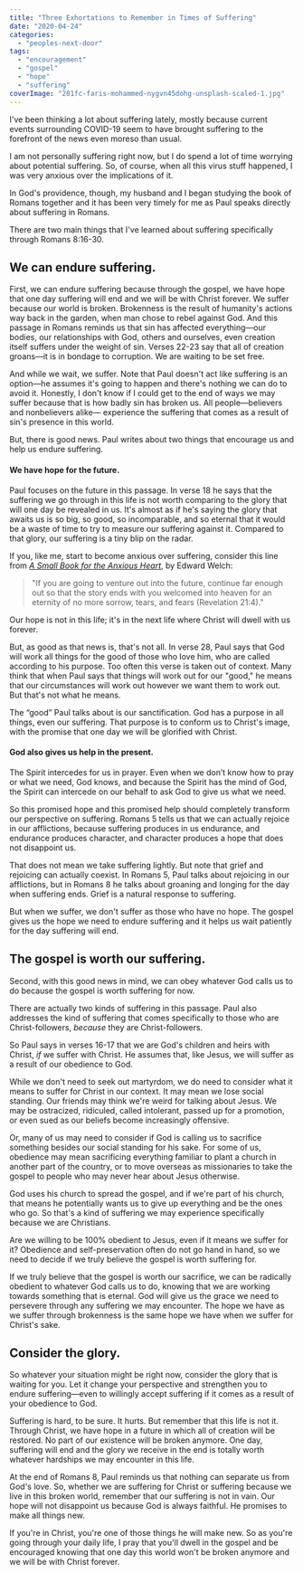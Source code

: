```yaml
---
title: "Three Exhortations to Remember in Times of Suffering"
date: "2020-04-24"
categories: 
  - "peoples-next-door"
tags: 
  - "encouragement"
  - "gospel"
  - "hope"
  - "suffering"
coverImage: "201fc-faris-mohammed-nygvn45dohg-unsplash-scaled-1.jpg"
---
```


I've been thinking a lot about suffering lately, mostly because current events surrounding COVID-19 seem to have brought suffering to the forefront of the news even moreso than usual.

I am not personally suffering right now, but I do spend a lot of time worrying about potential suffering. So, of course, when all this virus stuff happened, I was very anxious over the implications of it.

In God's providence, though, my husband and I began studying the book of Romans together and it has been very timely for me as Paul speaks directly about suffering in Romans. 

There are two main things that I've learned about suffering specifically through Romans 8:16-30.

## **We can endure suffering.**

First, we can endure suffering because through the gospel, we have hope that one day suffering will end and we will be with Christ forever. We suffer because our world is broken. Brokenness is the result of humanity's actions way back in the garden, when man chose to rebel against God. And this passage in Romans reminds us that sin has affected everything—our bodies, our relationships with God, others and ourselves, even creation itself suffers under the weight of sin. Verses 22-23 say that all of creation groans—it is in bondage to corruption. We are waiting to be set free.

And while we wait, we suffer. Note that Paul doesn't act like suffering is an option—he assumes it's going to happen and there's nothing we can do to avoid it. Honestly, I don't know if I could get to the end of ways we may suffer because that is how badly sin has broken us. All people—believers and nonbelievers alike— experience the suffering that comes as a result of sin's presence in this world.

But, there is good news. Paul writes about two things that encourage us and help us endure suffering.

#### **We have hope for the future.**

Paul focuses on the future in this passage. In verse 18 he says that the suffering we go through in this life is not worth comparing to the glory that will one day be revealed in us. It's almost as if he's saying the glory that awaits us is so big, so good, so incomparable, and so eternal that it would be a waste of time to try to measure our suffering against it. Compared to that glory, our suffering is a tiny blip on the radar.

If you, like me, start to become anxious over suffering, consider this line from _[A Small Book for the Anxious Heart](https://amzn.to/2S23nIq)_, by Edward Welch:

> "If you are going to venture out into the future, continue far enough out so that the story ends with you welcomed into heaven for an eternity of no more sorrow, tears, and fears (Revelation 21:4)."

Our hope is not in this life; it's in the next life where Christ will dwell with us forever.

But, as good as that news is, that's not all. In verse 28, Paul says that God will work all things for the good of those who love him, who are called according to his purpose. Too often this verse is taken out of context. Many think that when Paul says that things will work out for our "good," he means that our circumstances will work out however we want them to work out. But that's not what he means.

The “good” Paul talks about is our sanctification. God has a purpose in all things, even our suffering. That purpose is to conform us to Christ's image, with the promise that one day we will be glorified with Christ.

#### **God also gives us help in the present.**

The Spirit intercedes for us in prayer. Even when we don’t know how to pray or what we need, God knows, and because the Spirit has the mind of God, the Spirit can intercede on our behalf to ask God to give us what we need.

So this promised hope and this promised help should completely transform our perspective on suffering. Romans 5 tells us that we can actually rejoice in our afflictions, because suffering produces in us endurance, and endurance produces character, and character produces a hope that does not disappoint us.

That does not mean we take suffering lightly. But note that grief and rejoicing can actually coexist. In Romans 5, Paul talks about rejoicing in our afflictions, but in Romans 8 he talks about groaning and longing for the day when suffering ends. Grief is a natural response to suffering.

But when we suffer, we don't suffer as those who have no hope. The gospel gives us the hope we need to endure suffering and it helps us wait patiently for the day suffering will end. 

## **The gospel is worth our suffering.**

Second, with this good news in mind, we can obey whatever God calls us to do because the gospel is worth suffering for now.

There are actually two kinds of suffering in this passage. Paul also addresses the kind of suffering that comes specifically to those who are Christ-followers, _because_ they are Christ-followers. 

So Paul says in verses 16-17 that we are God's children and heirs with Christ, _if_ we suffer with Christ. He assumes that, like Jesus, we will suffer as a result of our obedience to God. 

While we don't need to seek out martyrdom, we do need to consider what it means to suffer for Christ in our context. It may mean we lose social standing. Our friends may think we're weird for talking about Jesus. We may be ostracized, ridiculed, called intolerant, passed up for a promotion, or even sued as our beliefs become increasingly offensive.

Or, many of us may need to consider if God is calling us to sacrifice something besides our social standing for his sake. For some of us, obedience may mean sacrificing everything familiar to plant a church in another part of the country, or to move overseas as missionaries to take the gospel to people who may never hear about Jesus otherwise. 

God uses his church to spread the gospel, and if we're part of his church, that means he potentially wants us to give up everything and be the ones who go. So that's a kind of suffering we may experience specifically because we are Christians.

Are we willing to be 100% obedient to Jesus, even if it means we suffer for it? Obedience and self-preservation often do not go hand in hand, so we need to decide if we truly believe the gospel is worth suffering for. 

If we truly believe that the gospel is worth our sacrifice, we can be radically obedient to whatever God calls us to do, knowing that we are working towards something that is eternal. God will give us the grace we need to persevere through any suffering we may encounter. The hope we have as we suffer through brokenness is the same hope we have when we suffer for Christ's sake.

## **Consider the glory.**

So whatever your situation might be right now, consider the glory that is waiting for you. Let it change your perspective and strengthen you to endure suffering—even to willingly accept suffering if it comes as a result of your obedience to God. 

Suffering is hard, to be sure. It hurts. But remember that this life is not it. Through Christ, we have hope in a future in which all of creation will be restored. No part of our existence will be broken anymore. One day, suffering will end and the glory we receive in the end is totally worth whatever hardships we may encounter in this life.

At the end of Romans 8, Paul reminds us that nothing can separate us from God's love. So, whether we are suffering for Christ or suffering because we live in this broken world, remember that our suffering is not in vain. Our hope will not disappoint us because God is always faithful. He promises to make all things new. 

If you're in Christ, you're one of those things he will make new. So as you're going through your daily life, I pray that you'll dwell in the gospel and be encouraged knowing that one day this world won't be broken anymore and we will be with Christ forever.
